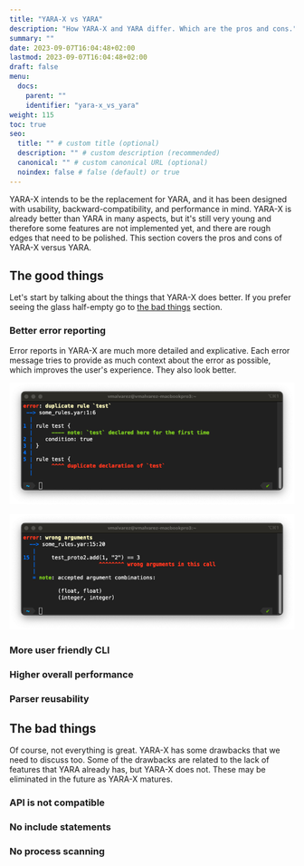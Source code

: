 ```yaml
---
title: "YARA-X vs YARA"
description: "How YARA-X and YARA differ. Which are the pros and cons."
summary: ""
date: 2023-09-07T16:04:48+02:00
lastmod: 2023-09-07T16:04:48+02:00
draft: false
menu:
  docs:
    parent: ""
    identifier: "yara-x_vs_yara"
weight: 115
toc: true
seo:
  title: "" # custom title (optional)
  description: "" # custom description (recommended)
  canonical: "" # custom canonical URL (optional)
  noindex: false # false (default) or true
---
```


YARA-X intends to be the replacement for YARA, and it has been designed with
usability, backward-compatibility, and performance in mind. YARA-X is already
better than YARA in many aspects, but it's still very young and therefore some
features are not implemented yet, and there are rough edges that need to be
polished. This section covers the pros and cons of YARA-X versus YARA.

## The good things

Let's start by talking about the things that YARA-X does better. If you prefer
seeing the glass half-empty go to [the bad things](#the-bad-things) section.

### Better error reporting

Error reports in YARA-X are much more detailed and explicative. Each error
message tries to provide as much context about the error as possible, which
improves the user's experience. They also look better.

![duplicate_rule_error.png](duplicate_rule_error.png)

![wrong_arguments_error.png](wrong_arguments_error.png)

### More user friendly CLI

### Higher overall performance

### Parser reusability

## The bad things

Of course, not everything is great. YARA-X has some drawbacks that we need to
discuss too. Some of the drawbacks are related to the lack of features that
YARA already has, but YARA-X does not. These may be eliminated in the future as
YARA-X matures.

### API is not compatible

### No include statements

### No process scanning